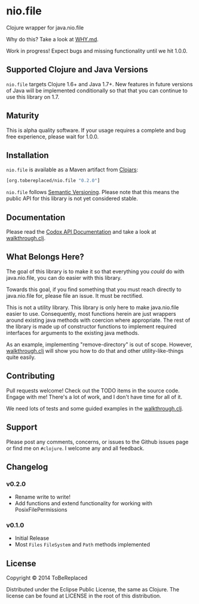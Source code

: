 # nio.file #

Clojure wrapper for java.nio.file

Why do this? Take a look at [WHY.md].

Work in progress! Expect bugs and missing functionality until we hit
1.0.0.

## Supported Clojure and Java Versions ##

`nio.file` targets Clojure 1.6+ and Java 1.7+. New features in future
versions of Java will be implemented conditionally so that that you
can continue to use this library on 1.7.

## Maturity ##

This is alpha quality software. If your usage requires a complete and
bug free experience, please wait for 1.0.0.

## Installation ##

`nio.file` is available as a Maven artifact from [Clojars]:

```clojure
[org.tobereplaced/nio.file "0.2.0"]
```

`nio.file` follows [Semantic Versioning].  Please note that this means
the public API for this library is not yet considered stable.

## Documentation ##

Please read the [Codox API Documentation] and take a look at
[walkthrough.clj].

## What Belongs Here? ##

The goal of this library is to make it so that everything you *could*
do with java.nio.file, you can do easier with this library.

Towards this goal, if you find something that you must reach directly
to java.nio.file for, please file an issue. It must be rectified.

This is not a utility library. This library is only here to make
java.nio.file easier to use. Consequently, most functions herein are
just wrappers around existing java methods with coercion where
appropriate. The rest of the library is made up of constructor
functions to implement required interfaces for arguments to the
existing java methods.

As an example, implementing "remove-directory" is out of
scope. However, [walkthrough.clj] will show you how to do that and
other utility-like-things quite easily.

## Contributing ##

Pull requests welcome! Check out the TODO items in the source
code. Engage with me! There's a lot of work, and I don't have time for
all of it.

We need lots of tests and some guided examples in the
[walkthrough.clj].

## Support ##

Please post any comments, concerns, or issues to the Github issues
page or find me on `#clojure`.  I welcome any and all feedback.

## Changelog ##

### v0.2.0 ###

- Rename write to write!
- Add functions and extend functionality for working with
  PosixFilePermissions

### v0.1.0 ###

- Initial Release
- Most `Files` `FileSystem` and `Path` methods implemented

## License ##

Copyright © 2014 ToBeReplaced

Distributed under the Eclipse Public License, the same as Clojure.
The license can be found at LICENSE in the root of this distribution.

[WHY.md]: https://github.com/ToBeReplaced/nio.file/blob/master/WHY.md
[walkthrough.clj]: https://github.com/ToBeReplaced/nio.file/blob/master/walkthrough.clj
[walkFileTree]: http://docs.oracle.com/javase/8/docs/api/java/nio/file/Files.html#walkFileTree-java.nio.file.Path-java.nio.file.FileVisitor-
[Codox API Documentation]: http://ToBeReplaced.github.com/nio.file
[Clojars]: http://clojars.org/org.tobereplaced/nio.file
[Semantic Versioning]: http://semver.org
